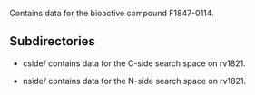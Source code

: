 Contains data for the bioactive compound F1847-0114.

## Subdirectories

- cside/ contains data for the C-side search space on rv1821.

- nside/ contains data for the N-side search space on rv1821.

